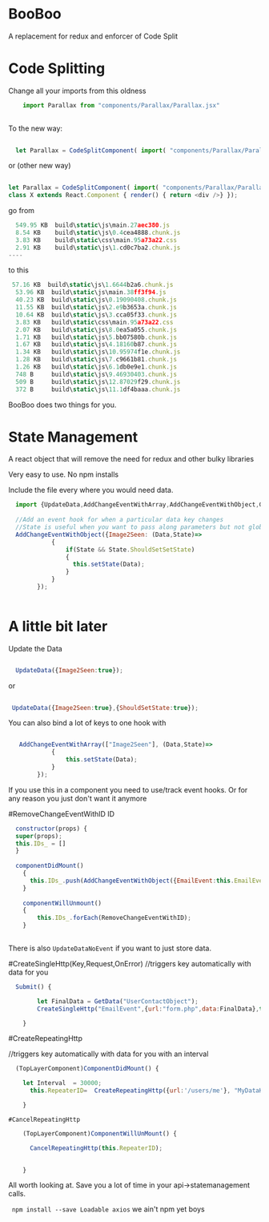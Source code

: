 # BooBoo
A replacement for redux and enforcer of Code Split

# Code Splitting
Change all your imports from this oldness
```javascript
    import Parallax from "components/Parallax/Parallax.jsx"
  
```

To the new way:

```javascript
  
  let Parallax = CodeSplitComponent( import( "components/Parallax/Parallax.jsx"));
```
or (other new way)

```javascript
  
let Parallax = CodeSplitComponent( import( "components/Parallax/Parallax.jsx"), 
class X extends React.Component { render() { return <div />} });

```

go from 
```javascript
  549.95 KB  build\static\js\main.27aec380.js
  8.54 KB    build\static\js\0.4cea4888.chunk.js
  3.83 KB    build\static\css\main.95a73a22.css
  2.91 KB    build\static\js\1.cd0c7ba2.chunk.js
----
``` 
to this
```javascript
 57.16 KB  build\static\js\1.6644b2a6.chunk.js
  53.96 KB  build\static\js\main.38ff3f94.js
  40.23 KB  build\static\js\0.19090408.chunk.js
  11.55 KB  build\static\js\2.e9b3653a.chunk.js
  10.64 KB  build\static\js\3.cca05f33.chunk.js
  3.83 KB   build\static\css\main.95a73a22.css
  2.07 KB   build\static\js\8.0ea5a055.chunk.js
  1.71 KB   build\static\js\5.bb07580b.chunk.js
  1.67 KB   build\static\js\4.18160b87.chunk.js
  1.34 KB   build\static\js\10.95974f1e.chunk.js
  1.28 KB   build\static\js\7.c9661b81.chunk.js
  1.26 KB   build\static\js\6.1db0e9e1.chunk.js
  748 B     build\static\js\9.46930403.chunk.js
  509 B     build\static\js\12.87029f29.chunk.js
  372 B     build\static\js\11.1df4baaa.chunk.js

```
BooBoo does two things for you. 
# State Management
A react object that will remove the need for redux and other bulky libraries


Very easy to use. No npm installs

Include the file every where you would need data.

```javascript
  import {UpdateData,AddChangeEventWithArray,AddChangeEventWithObject,GetData}  from 'boobs'
  
  //Add an event hook for when a particular data key changes
  //State is useful when you want to pass along parameters but not globlly
  AddChangeEventWithObject({Image2Seen: (Data,State)=>
            {
                if(State && State.ShouldSetSetState)
                {
                  this.setState(Data);
                }
            }
        });
        
```

# A little bit later

Update the Data
```javascript

  UpdateData({Image2Seen:true});
```  
or
```javascript  
  
 UpdateData({Image2Seen:true},{ShouldSetState:true});
```

You can also bind a lot of keys to one hook with 
```javascript

   AddChangeEventWithArray(["Image2Seen"], (Data,State)=>
            {
                this.setState(Data);
            }
        });
```

If you use this in a component you need to use/track event hooks. Or for any reason you just don't want it anymore

#RemoveChangeEventWithID ID

```javascript
  constructor(props) { 
  super(props); 
  this.IDs_ = []
  }
  
  componentDidMount()
    {
      this.IDs_.push(AddChangeEventWithObject({EmailEvent:this.EmailEventCallBack.bind(this)}));
    }
 
    componentWillUnmount()
    {
        this.IDs_.forEach(RemoveChangeEventWithID);
    }
    
```
  There is also `UpdateDataNoEvent` if you want to just store data.
  
  
#CreateSingleHttp(Key,Request,OnError) 
//triggers key automatically with data for you

```javascript
  Submit() {

        let FinalData = GetData("UserContactObject");
        CreateSingleHttp("EmailEvent",{url:"form.php",data:FinalData},this.HttpError.bind(this))

    }
```

#CreateRepeatingHttp

//triggers key automatically with data for you with an interval

```javascript
  (TopLayerComponent)ComponentDidMount() {

    let Interval  = 30000;
      this.RepeaterID=  CreateRepeatingHttp({url:'/users/me'}, "MyDataKey", Interval,this.HttpError.bind(this))

    }
```    
    #CancelRepeatingHttp
    
```javascript
    (TopLayerComponent)ComponentWillUnMount() {

      CancelRepeatingHttp(this.RepeaterID);
      

    }

```
All worth looking at. Save you a lot of time in your api->statemanagement calls. 




``` npm install --save Loadable axios``` we ain't npm yet boys
